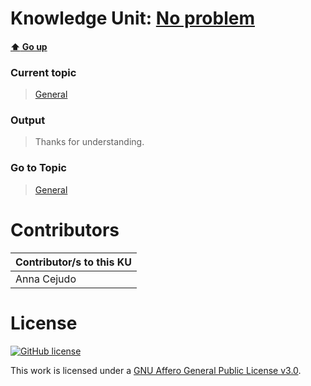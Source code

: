 # Knowledge Unit: [No problem](../../knowledge_units/general/no-problem.md)

#### [:arrow_up: Go up](../../topics/general.md)
### Current topic
> [General](../../topics/general.md)
### Output
> Thanks for understanding.
### Go to Topic
> [General](../../topics/general.md)


# Contributors

| Contributor/s to this KU |
| - | 
| Anna Cejudo |

# License
[![GitHub license](https://img.shields.io/github/license/inbrainz/cerebro)](https://github.com/inbrainz/cerebro/blob/master/LICENSE)

This work is licensed under a [GNU Affero General Public License v3.0](https://www.gnu.org/licenses/agpl-3.0.txt).